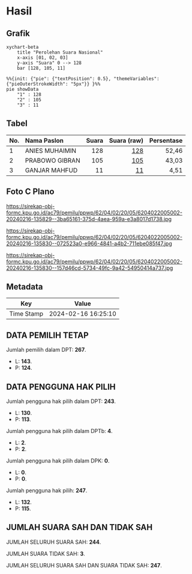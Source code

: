# Hasil

## Grafik

```mermaid
xychart-beta
    title "Perolehan Suara Nasional"
    x-axis [01, 02, 03]
    y-axis "Suara" 0 --> 128
    bar [128, 105, 11]
```

```mermaid
%%{init: {"pie": {"textPosition": 0.5}, "themeVariables": {"pieOuterStrokeWidth": "5px"}} }%%
pie showData
    "1" : 128
    "2" : 105
    "3" : 11
```

## Tabel

| No. | Nama Paslon    | Suara | Suara (raw) | Persentase |
|:--- |:-------------- | -----:| -----------:| ----------:|
| 1   | ANIES MUHAIMIN | 128   | [128][p-1]  | 52,46      |
| 2   | PRABOWO GIBRAN | 105   | [105][p-2]  | 43,03      |
| 3   | GANJAR MAHFUD  | 11    | [11][p-3]   | 4,51       |


[p-1]: https://github.com/gigit-pemilu/pemilu-2024/blob/main/pilpres/hitung-suara/sub/62-kalimantan-tengah/sub/04-barito-selatan/sub/02-dusun-hilir/sub/2005-lehai/sub/002-tps/sub/paslon-1.txt
[p-2]: https://github.com/gigit-pemilu/pemilu-2024/blob/main/pilpres/hitung-suara/sub/62-kalimantan-tengah/sub/04-barito-selatan/sub/02-dusun-hilir/sub/2005-lehai/sub/002-tps/sub/paslon-2.txt
[p-3]: https://github.com/gigit-pemilu/pemilu-2024/blob/main/pilpres/hitung-suara/sub/62-kalimantan-tengah/sub/04-barito-selatan/sub/02-dusun-hilir/sub/2005-lehai/sub/002-tps/sub/paslon-3.txt

## Foto C Plano

https://sirekap-obj-formc.kpu.go.id/ac79/pemilu/ppwp/62/04/02/20/05/6204022005002-20240216-135829--3ba65161-375d-4aea-959a-e3a8017d1738.jpg

https://sirekap-obj-formc.kpu.go.id/ac79/pemilu/ppwp/62/04/02/20/05/6204022005002-20240216-135830--072523a0-e966-4841-a4b2-711ebe085f47.jpg

https://sirekap-obj-formc.kpu.go.id/ac79/pemilu/ppwp/62/04/02/20/05/6204022005002-20240216-135830--157d46cd-5734-49fc-9a42-54950414a737.jpg


## Metadata

| Key        | Value               |
| ---------- | ------------------- |
| Time Stamp | 2024-02-16 16:25:10 |


## DATA PEMILIH TETAP

Jumlah pemilih dalam DPT: **267**.
 * L: **143**.
 * P: **124**.

## DATA PENGGUNA HAK PILIH

Jumlah pengguna hak pilih dalam DPT: **243**.
 * L: **130**.
 * P: **113**.

Jumlah pengguna hak pilih dalam DPTb: **4**.
 * L: **2**.
 * P: **2**.

Jumlah pengguna hak pilih dalam DPK: **0**.
 * L: **0**.
 * P: **0**.

Jumlah pengguna hak pilih: **247**.
 * L: **132**.
 * P: **115**.

## JUMLAH SUARA SAH DAN TIDAK SAH

JUMLAH SELURUH SUARA SAH: **244**.

JUMLAH SUARA TIDAK SAH: **3**.

JUMLAH SELURUH SUARA SAH DAN SUARA TIDAK SAH: **247**.


